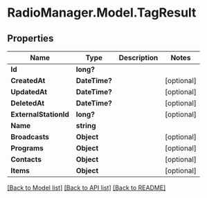 # RadioManager.Model.TagResult
## Properties

Name | Type | Description | Notes
------------ | ------------- | ------------- | -------------
**Id** | **long?** |  | 
**CreatedAt** | **DateTime?** |  | [optional] 
**UpdatedAt** | **DateTime?** |  | [optional] 
**DeletedAt** | **DateTime?** |  | [optional] 
**ExternalStationId** | **long?** |  | [optional] 
**Name** | **string** |  | 
**Broadcasts** | **Object** |  | [optional] 
**Programs** | **Object** |  | [optional] 
**Contacts** | **Object** |  | [optional] 
**Items** | **Object** |  | [optional] 

[[Back to Model list]](../README.md#documentation-for-models) [[Back to API list]](../README.md#documentation-for-api-endpoints) [[Back to README]](../README.md)


